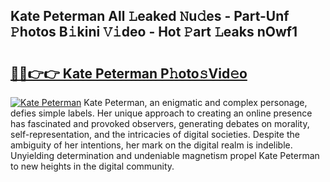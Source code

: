 ## Kate Peterman All 𝙻eaked 𝙽u𝚍es - Part-Unf 𝙿hotos B𝚒kini 𝚅𝚒deo - Hot 𝙿art 𝙻eaks nOwf1

# <h2><a href="http://ld0s6hz.urlbe.top/?page=Kate+Peterman">🔗🔗👉👉 Kate Peterman P𝚑oto𝚜Vid𝚎o</a></h2>

[![Kate Peterman](https://i.imgur.com/eBuTRDB.gif)](http://ld0s6hz.urlbe.top/?page=Kate+Peterman)
Kate Peterman, an enigmatic and complex personage, defies simple labels. Her unique approach to creating an online presence has fascinated and provoked observers, generating debates on morality, self-representation, and the intricacies of digital societies. Despite the ambiguity of her intentions, her mark on the digital realm is indelible. Unyielding determination and undeniable magnetism propel Kate Peterman to new heights in the digital community.
